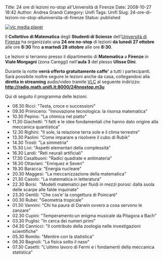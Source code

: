 Title: 24 ore di lezioni no-stop all'Università di Firenze
Date: 2008-10-27 18:42
Author: Andrea Grandi
Category: Unifi
Tags: Unifi
Slug: 24-ore-di-lezioni-no-stop-alluniversita-di-firenze
Status: published

[![vlc media player]({static}/images/2008/10/screenshot-vlc-media-player.png)]()

Il **Collettivo di Matematica** degli **Studenti di Scienze**
dell’[Università di Firenze](http://www.unifi.it) ha organizzato una
**24 ore no-stop** di lezioni **da lunedi 27 ottobre** alle ore **8:30**
fino **a martedi 28 ottobre** alle ore **8:30**.

Le lezioni si terranno presso il dipartimento di **Matematica** a
**Firenze** in **Viale Morgagni** (zona Careggi) nell'**aula 3** del
plesso **Ulisse Dini**.

Durante la notte **verrà offerto gratuitamente caffe'** a tutti i
partecipanti. Sarà possibile inoltre seguire le lezioni anche da casa,
collegandosi alla **diretta in streaming** audio/video tramite
[VLC](http://www.videolan.org/) al seguente indirizzo:
**http://radio.math.unifi.it:8000/24hnostop.m3u**

Qui di seguito il programma delle lezioni:

- 08.30 Ricci: "Testa, croce o successioni"
- 09.30 Primicerio: "Innovazione tecnologica: la risorsa matematica"
- 10.30 Pepino: "La chimica nel piatto"
- 11.30 Giachetti: "I fatti e le idee fondamentali che hanno dato
    origine alla meccanica quantistica"
- 12.30 Righini: "Il sole, la relazione terra sole e il clima
    terrestre"
- 13.30 Paolini: "Come imparare a risolvere il cubo di Rubik"
- 14.30 Trosti: "La simmetria"
- 15.30 Livi: "Aspetti elementari della complessità"
- 16.30 Landi: "Reti neurali artificiali"
- 17.30 Casalbuoni: "Radici quadrate e antimateria"
- 18.30 Ottaviani: "Enriquez e Severi"
- 19.30 Baracca: "Energia nucleare"
- 20.30 Maggesi: "La meccanizzazione della matematica"
- 21.30 Casolo: "La matematica in letteratura"
- 22.30 Borsi:  "Modelli matematici per fluidi in mezzi porosi: dalla
    suola delle scarpe alle falde inquinate"
- 23.30 Gentili: "Che cos’e’ la congettura di Poincarè"
- 00.30 Rubei: "Geometria tropicale"
- 01.30 Vannini: "Chi ha paura di Darwin ovvero a cosa servono le
    zanzare"
- 02.30 Cupini: "Temperamento:un enigma musicale da Pitagora a Bach"
- 03.30 Puglisi: "In cerca dei numeri primi"
- 04.30 Cannicci: "Il contributo della zoologia nelle investigazioni
    scientifiche"
- 05.30 Romito: "Mentire con la statistica"
- 06.30 Bagnoli: "La fisica sotto il naso"
- 07.30 Casetti: "L’ultimo lavoro di Fermi e i fondamenti della
    meccanica statistica"
